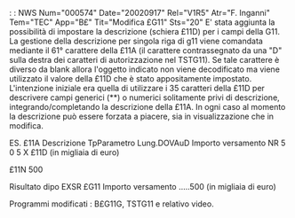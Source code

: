  :  : NWS Num="000574" Date="20020917" Rel="V1R5" Atr="F. Inganni" Tem="TEC" App="B£" Tit="Modifica £G11" Sts="20"
E' stata aggiunta la possibilità di impostare la descrizione (schiera £11D) per i campi della G11.
La gestione della descrizione per singola riga di g11 viene comandata mediante il 61° carattere della £11A (il carattere contrassegnato da una "D" sulla destra dei caratteri di autorizzazione nel
TSTG11). Se tale carattere è diverso da blank allora l'oggetto indicato non viene decodificato ma viene utilizzato il valore della £11D che è stato appositamente impostato.
L'intenzione iniziale era quella di utilizzare i 35 caratteri della £11D per descrivere campi generici (**) o numerici solitamente privi di descrizione, integrando/completando la descrizione della £11A.
In ogni caso al momento la descrizione può essere forzata a piacere, sia in visualizzazione che in
modifica.


ES. £11A
Descrizione                   TpParametro         Lung.DOVAuD
Importo versamento            NR                         5 0    5      X 
£11D
(in migliaia di euro)

£11N
500

Risultato dipo EXSR £G11
Importo versamento       .....500 (in migliaia di euro)


Programmi modificati : 
B£G11G, TSTG11 e relativo video.
